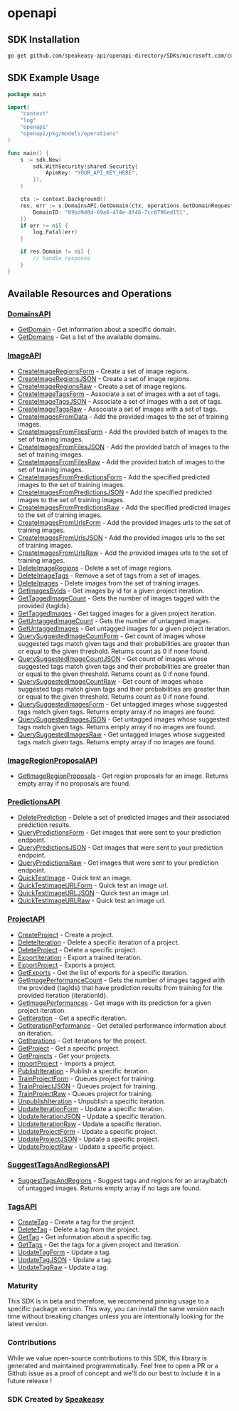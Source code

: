 # openapi

<!-- Start SDK Installation -->
## SDK Installation

```bash
go get github.com/speakeasy-api/openapi-directory/SDKs/microsoft.com/cognitiveservices-Training/3.2/go
```
<!-- End SDK Installation -->

## SDK Example Usage
<!-- Start SDK Example Usage -->
```go
package main

import(
	"context"
	"log"
	"openapi"
	"openapi/pkg/models/operations"
)

func main() {
    s := sdk.New(
        sdk.WithSecurity(shared.Security{
            ApimKey: "YOUR_API_KEY_HERE",
        }),
    )

    ctx := context.Background()
    res, err := s.DomainsAPI.GetDomain(ctx, operations.GetDomainRequest{
        DomainID: "89bd9d8d-69a6-474e-8f46-7cc8796ed151",
    })
    if err != nil {
        log.Fatal(err)
    }

    if res.Domain != nil {
        // handle response
    }
}
```
<!-- End SDK Example Usage -->

<!-- Start SDK Available Operations -->
## Available Resources and Operations


### [DomainsAPI](docs/domainsapi/README.md)

* [GetDomain](docs/domainsapi/README.md#getdomain) - Get information about a specific domain.
* [GetDomains](docs/domainsapi/README.md#getdomains) - Get a list of the available domains.

### [ImageAPI](docs/imageapi/README.md)

* [CreateImageRegionsForm](docs/imageapi/README.md#createimageregionsform) - Create a set of image regions.
* [CreateImageRegionsJSON](docs/imageapi/README.md#createimageregionsjson) - Create a set of image regions.
* [CreateImageRegionsRaw](docs/imageapi/README.md#createimageregionsraw) - Create a set of image regions.
* [CreateImageTagsForm](docs/imageapi/README.md#createimagetagsform) - Associate a set of images with a set of tags.
* [CreateImageTagsJSON](docs/imageapi/README.md#createimagetagsjson) - Associate a set of images with a set of tags.
* [CreateImageTagsRaw](docs/imageapi/README.md#createimagetagsraw) - Associate a set of images with a set of tags.
* [CreateImagesFromData](docs/imageapi/README.md#createimagesfromdata) - Add the provided images to the set of training images.
* [CreateImagesFromFilesForm](docs/imageapi/README.md#createimagesfromfilesform) - Add the provided batch of images to the set of training images.
* [CreateImagesFromFilesJSON](docs/imageapi/README.md#createimagesfromfilesjson) - Add the provided batch of images to the set of training images.
* [CreateImagesFromFilesRaw](docs/imageapi/README.md#createimagesfromfilesraw) - Add the provided batch of images to the set of training images.
* [CreateImagesFromPredictionsForm](docs/imageapi/README.md#createimagesfrompredictionsform) - Add the specified predicted images to the set of training images.
* [CreateImagesFromPredictionsJSON](docs/imageapi/README.md#createimagesfrompredictionsjson) - Add the specified predicted images to the set of training images.
* [CreateImagesFromPredictionsRaw](docs/imageapi/README.md#createimagesfrompredictionsraw) - Add the specified predicted images to the set of training images.
* [CreateImagesFromUrlsForm](docs/imageapi/README.md#createimagesfromurlsform) - Add the provided images urls to the set of training images.
* [CreateImagesFromUrlsJSON](docs/imageapi/README.md#createimagesfromurlsjson) - Add the provided images urls to the set of training images.
* [CreateImagesFromUrlsRaw](docs/imageapi/README.md#createimagesfromurlsraw) - Add the provided images urls to the set of training images.
* [DeleteImageRegions](docs/imageapi/README.md#deleteimageregions) - Delete a set of image regions.
* [DeleteImageTags](docs/imageapi/README.md#deleteimagetags) - Remove a set of tags from a set of images.
* [DeleteImages](docs/imageapi/README.md#deleteimages) - Delete images from the set of training images.
* [GetImagesByIds](docs/imageapi/README.md#getimagesbyids) - Get images by id for a given project iteration.
* [GetTaggedImageCount](docs/imageapi/README.md#gettaggedimagecount) - Gets the number of images tagged with the provided {tagIds}.
* [GetTaggedImages](docs/imageapi/README.md#gettaggedimages) - Get tagged images for a given project iteration.
* [GetUntaggedImageCount](docs/imageapi/README.md#getuntaggedimagecount) - Gets the number of untagged images.
* [GetUntaggedImages](docs/imageapi/README.md#getuntaggedimages) - Get untagged images for a given project iteration.
* [QuerySuggestedImageCountForm](docs/imageapi/README.md#querysuggestedimagecountform) - Get count of images whose suggested tags match given tags and their probabilities are greater than or equal to the given threshold. Returns count as 0 if none found.
* [QuerySuggestedImageCountJSON](docs/imageapi/README.md#querysuggestedimagecountjson) - Get count of images whose suggested tags match given tags and their probabilities are greater than or equal to the given threshold. Returns count as 0 if none found.
* [QuerySuggestedImageCountRaw](docs/imageapi/README.md#querysuggestedimagecountraw) - Get count of images whose suggested tags match given tags and their probabilities are greater than or equal to the given threshold. Returns count as 0 if none found.
* [QuerySuggestedImagesForm](docs/imageapi/README.md#querysuggestedimagesform) - Get untagged images whose suggested tags match given tags. Returns empty array if no images are found.
* [QuerySuggestedImagesJSON](docs/imageapi/README.md#querysuggestedimagesjson) - Get untagged images whose suggested tags match given tags. Returns empty array if no images are found.
* [QuerySuggestedImagesRaw](docs/imageapi/README.md#querysuggestedimagesraw) - Get untagged images whose suggested tags match given tags. Returns empty array if no images are found.

### [ImageRegionProposalAPI](docs/imageregionproposalapi/README.md)

* [GetImageRegionProposals](docs/imageregionproposalapi/README.md#getimageregionproposals) - Get region proposals for an image. Returns empty array if no proposals are found.

### [PredictionsAPI](docs/predictionsapi/README.md)

* [DeletePrediction](docs/predictionsapi/README.md#deleteprediction) - Delete a set of predicted images and their associated prediction results.
* [QueryPredictionsForm](docs/predictionsapi/README.md#querypredictionsform) - Get images that were sent to your prediction endpoint.
* [QueryPredictionsJSON](docs/predictionsapi/README.md#querypredictionsjson) - Get images that were sent to your prediction endpoint.
* [QueryPredictionsRaw](docs/predictionsapi/README.md#querypredictionsraw) - Get images that were sent to your prediction endpoint.
* [QuickTestImage](docs/predictionsapi/README.md#quicktestimage) - Quick test an image.
* [QuickTestImageURLForm](docs/predictionsapi/README.md#quicktestimageurlform) - Quick test an image url.
* [QuickTestImageURLJSON](docs/predictionsapi/README.md#quicktestimageurljson) - Quick test an image url.
* [QuickTestImageURLRaw](docs/predictionsapi/README.md#quicktestimageurlraw) - Quick test an image url.

### [ProjectAPI](docs/projectapi/README.md)

* [CreateProject](docs/projectapi/README.md#createproject) - Create a project.
* [DeleteIteration](docs/projectapi/README.md#deleteiteration) - Delete a specific iteration of a project.
* [DeleteProject](docs/projectapi/README.md#deleteproject) - Delete a specific project.
* [ExportIteration](docs/projectapi/README.md#exportiteration) - Export a trained iteration.
* [ExportProject](docs/projectapi/README.md#exportproject) - Exports a project.
* [GetExports](docs/projectapi/README.md#getexports) - Get the list of exports for a specific iteration.
* [GetImagePerformanceCount](docs/projectapi/README.md#getimageperformancecount) - Gets the number of images tagged with the provided {tagIds} that have prediction results from
training for the provided iteration {iterationId}.
* [GetImagePerformances](docs/projectapi/README.md#getimageperformances) - Get image with its prediction for a given project iteration.
* [GetIteration](docs/projectapi/README.md#getiteration) - Get a specific iteration.
* [GetIterationPerformance](docs/projectapi/README.md#getiterationperformance) - Get detailed performance information about an iteration.
* [GetIterations](docs/projectapi/README.md#getiterations) - Get iterations for the project.
* [GetProject](docs/projectapi/README.md#getproject) - Get a specific project.
* [GetProjects](docs/projectapi/README.md#getprojects) - Get your projects.
* [ImportProject](docs/projectapi/README.md#importproject) - Imports a project.
* [PublishIteration](docs/projectapi/README.md#publishiteration) - Publish a specific iteration.
* [TrainProjectForm](docs/projectapi/README.md#trainprojectform) - Queues project for training.
* [TrainProjectJSON](docs/projectapi/README.md#trainprojectjson) - Queues project for training.
* [TrainProjectRaw](docs/projectapi/README.md#trainprojectraw) - Queues project for training.
* [UnpublishIteration](docs/projectapi/README.md#unpublishiteration) - Unpublish a specific iteration.
* [UpdateIterationForm](docs/projectapi/README.md#updateiterationform) - Update a specific iteration.
* [UpdateIterationJSON](docs/projectapi/README.md#updateiterationjson) - Update a specific iteration.
* [UpdateIterationRaw](docs/projectapi/README.md#updateiterationraw) - Update a specific iteration.
* [UpdateProjectForm](docs/projectapi/README.md#updateprojectform) - Update a specific project.
* [UpdateProjectJSON](docs/projectapi/README.md#updateprojectjson) - Update a specific project.
* [UpdateProjectRaw](docs/projectapi/README.md#updateprojectraw) - Update a specific project.

### [SuggestTagsAndRegionsAPI](docs/suggesttagsandregionsapi/README.md)

* [SuggestTagsAndRegions](docs/suggesttagsandregionsapi/README.md#suggesttagsandregions) - Suggest tags and regions for an array/batch of untagged images. Returns empty array if no tags are found.

### [TagsAPI](docs/tagsapi/README.md)

* [CreateTag](docs/tagsapi/README.md#createtag) - Create a tag for the project.
* [DeleteTag](docs/tagsapi/README.md#deletetag) - Delete a tag from the project.
* [GetTag](docs/tagsapi/README.md#gettag) - Get information about a specific tag.
* [GetTags](docs/tagsapi/README.md#gettags) - Get the tags for a given project and iteration.
* [UpdateTagForm](docs/tagsapi/README.md#updatetagform) - Update a tag.
* [UpdateTagJSON](docs/tagsapi/README.md#updatetagjson) - Update a tag.
* [UpdateTagRaw](docs/tagsapi/README.md#updatetagraw) - Update a tag.
<!-- End SDK Available Operations -->

### Maturity

This SDK is in beta and therefore, we recommend pinning usage to a specific package version.
This way, you can install the same version each time without breaking changes unless you are intentionally
looking for the latest version.

### Contributions

While we value open-source contributions to this SDK, this library is generated and maintained programmatically.
Feel free to open a PR or a Github issue as a proof of concept and we'll do our best to include it in a future release !

### SDK Created by [Speakeasy](https://docs.speakeasyapi.dev/docs/using-speakeasy/client-sdks)
